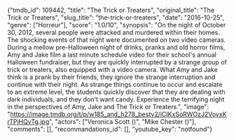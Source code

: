 {"tmdb_id": 109442, "title": "The Trick or Treaters", "original_title": "The Trick or Treaters", "slug_title": "the-trick-or-treaters", "date": "2016-10-25", "genre": ["Horreur"], "score": "1.0/10", "synopsis": "On the night of October 30, 2012, several people were attacked and murdered within their homes. The shocking events of that night were documented on two video cameras.  During a mellow pre-Halloween night of drinks, pranks and old horror films, Amy and Jake film a last minute schedule video for their school's annual Halloween fundraiser, but they are quickly interrupted by a strange group of trick or treaters, also equipped with a video camera. What Amy and Jake think is a prank by their friends, they ignore the strange interruption and continue with their night. As strange things continue to occur and escalate to an extreme level, the students quickly discover that they are dealing with dark individuals, and they don't want candy.  Experience the terrifying night in the perspectives of Amy, Jake and The Trick or Treaters.", "image": "https://image.tmdb.org/t/p/w185_and_h278_bestv2/iCIKxSoRWOzJ2VovxKrTPjHQvTg.jpg", "actors": ["Veronica Scott ()", "Mike Chester ()"], "comments": [], "recommandations_id": [], "youtube_key": "notfound"}